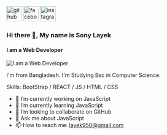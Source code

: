[<img src='https://cdn.jsdelivr.net/npm/simple-icons@3.0.1/icons/github.svg' alt='github' height='40'>](https://github.com/layek44)  [<img src='https://cdn.jsdelivr.net/npm/simple-icons@3.0.1/icons/facebook.svg' alt='facebook' height='40'>](https://www.facebook.com/https://www.facebook.com/sony.layek44)  [<img src='https://cdn.jsdelivr.net/npm/simple-icons@3.0.1/icons/instagram.svg' alt='instagram' height='40'>](https://www.instagram.com/https://www.instagram.com/layek44//)  



### Hi there 👋, My name is Sony Layek
#### I am a Web Developer
![I am a Web Developer](https://scontent.frjh1-1.fna.fbcdn.net/v/t39.30808-6/305616503_456413756528806_7508548072844471987_n.jpg?stp=cp6_dst-jpg&_nc_cat=111&ccb=1-7&_nc_sid=8bfeb9&_nc_eui2=AeHpWqbB-cffLcoQiW-epT6N8tpxzsUC9PPy2nHOxQL080VbYp0pRkcgxkF3tIewExRn705x1yzTKzUbxOpelLSP&_nc_ohc=11uF3O11tPwAX-MwrMU&_nc_ht=scontent.frjh1-1.fna&oh=00_AfAVnuS6B-Lk2rRB_WvNxxYu7y8K_MqKxnFPdNa28DoW6w&oe=63DEDE08)

I'm from Bangladesh. I'm Studying Bsc in Computer Science. 

Skills: BootStrap / REACT / JS / HTML / CSS

- 🔭 I’m currently working on JavaScript 
- 🌱 I’m currently learning JavaScript 
- 👯 I’m looking to collaborate on GitHub 
- 💬 Ask me about JavaScript 
- 📫 How to reach me: layek950@gmail.com 


